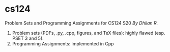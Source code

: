 # cs124
Problem Sets and Programming Assignments for CS124 S20
*By Dhilan R.*

1. Problem sets (PDFs, .py, .cpp, figures, and TeX files): highly flawed (esp. PSET 3 and 5).
2. Programming Assignments: implemented in Cpp
